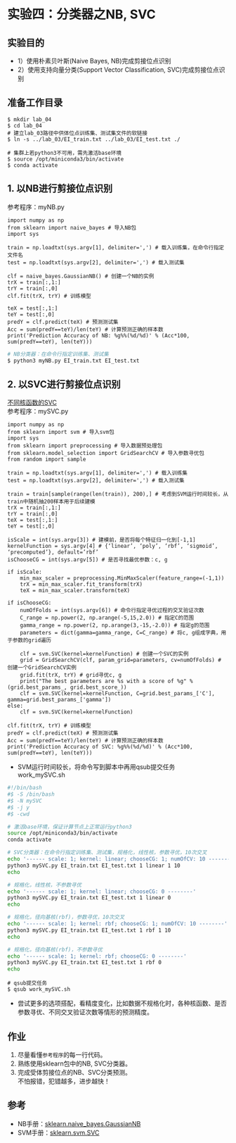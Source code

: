 # 实验四：分类器之NB, SVC

## 实验目的
* 1）使用朴素贝叶斯(Naive Bayes, NB)完成剪接位点识别
* 2）使用支持向量分类(Support Vector Classification, SVC)完成剪接位点识别

## 准备工作目录
```
$ mkdir lab_04
$ cd lab_04
# 建立lab_03路径中供体位点训练集、测试集文件的软链接
$ ln -s ../lab_03/EI_train.txt ../lab_03/EI_test.txt ./

# 集群上若python3不可用，需先激活base环境
$ source /opt/miniconda3/bin/activate
$ conda activate
```

## 1. 以NB进行剪接位点识别
参考程序：myNB.py
```python3
import numpy as np
from sklearn import naive_bayes # 导入NB包
import sys

train = np.loadtxt(sys.argv[1], delimiter=',') # 载入训练集，在命令行指定文件名
test = np.loadtxt(sys.argv[2], delimiter=',') # 载入测试集

clf = naive_bayes.GaussianNB() # 创建一个NB的实例
trX = train[:,1:]
trY = train[:,0]
clf.fit(trX, trY) # 训练模型

teX = test[:,1:]
teY = test[:,0]
predY = clf.predict(teX) # 预测测试集
Acc = sum(predY==teY)/len(teY) # 计算预测正确的样本数
print('Prediction Accuracy of NB: %g%%(%d/%d)' % (Acc*100, sum(predY==teY), len(teY)))
```

```bash
# NB分类器：在命令行指定训练集、测试集
$ python3 myNB.py EI_train.txt EI_test.txt
```

## 2. 以SVC进行剪接位点识别
[不同核函数的SVC](https://scikit-learn.org/stable/_images/sphx_glr_plot_iris_svc_0011.png) <br>
参考程序：mySVC.py
```python3
import numpy as np
from sklearn import svm # 导入svm包
import sys
from sklearn import preprocessing # 导入数据预处理包
from sklearn.model_selection import GridSearchCV # 导入参数寻优包
from random import sample

train = np.loadtxt(sys.argv[1], delimiter=',') # 载入训练集
test = np.loadtxt(sys.argv[2], delimiter=',') # 载入测试集

train = train[sample(range(len(train)), 200),] # 考虑到SVM运行时间较长，从train中随机抽200样本用于后续建模
trX = train[:,1:]
trY = train[:,0]
teX = test[:,1:]
teY = test[:,0]

isScale = int(sys.argv[3]) # 建模前，是否将每个特征归一化到[-1,1]
kernelFunction = sys.argv[4] # {‘linear’, ‘poly’, ‘rbf’, ‘sigmoid’, ‘precomputed’}, default=’rbf’
isChooseCG = int(sys.argv[5]) # 是否寻找最优参数：c, g

if isScale:
    min_max_scaler = preprocessing.MinMaxScaler(feature_range=(-1,1))
    trX = min_max_scaler.fit_transform(trX)
    teX = min_max_scaler.transform(teX)

if isChooseCG:
    numOfFolds = int(sys.argv[6]) # 命令行指定寻优过程的交叉验证次数
    C_range = np.power(2, np.arange(-5,15,2.0)) # 指定C的范围
    gamma_range = np.power(2, np.arange(3,-15,-2.0)) # 指定g的范围
    parameters = dict(gamma=gamma_range, C=C_range) # 将c, g组成字典，用于参数的grid遍历
    
    clf = svm.SVC(kernel=kernelFunction) # 创建一个SVC的实例
    grid = GridSearchCV(clf, param_grid=parameters, cv=numOfFolds) # 创建一个GridSearchCV实例
    grid.fit(trX, trY) # grid寻优c, g
    print("The best parameters are %s with a score of %g" % (grid.best_params_, grid.best_score_))
    clf = svm.SVC(kernel=kernelFunction, C=grid.best_params_['C'], gamma=grid.best_params_['gamma'])
else:
    clf = svm.SVC(kernel=kernelFunction)
    
clf.fit(trX, trY) # 训练模型
predY = clf.predict(teX) # 预测测试集
Acc = sum(predY==teY)/len(teY) # 计算预测正确的样本数
print('Prediction Accuracy of SVC: %g%%(%d/%d)' % (Acc*100, sum(predY==teY), len(teY)))
```

* SVM运行时间较长，将命令写到脚本中再用qsub提交任务 <br>
work_mySVC.sh
```bash
#!/bin/bash
#$ -S /bin/bash
#$ -N mySVC
#$ -j y
#$ -cwd

# 激活base环境，保证计算节点上正常运行python3
source /opt/miniconda3/bin/activate
conda activate

# SVC分类器：在命令行指定训练集、测试集，规格化，线性核，参数寻优，10次交叉
echo '------ scale: 1; kernel: linear; chooseCG: 1; numOfCV: 10 --------'
python3 mySVC.py EI_train.txt EI_test.txt 1 linear 1 10
echo

# 规格化，线性核，不参数寻优
echo '------ scale: 1; kernel: linear; chooseCG: 0 --------'
python3 mySVC.py EI_train.txt EI_test.txt 1 linear 0
echo

# 规格化，径向基核(rbf)，参数寻优，10次交叉
echo '------ scale: 1; kernel: rbf; chooseCG: 1; numOfCV: 10 --------'
python3 mySVC.py EI_train.txt EI_test.txt 1 rbf 1 10
echo

# 规格化，径向基核(rbf)，不参数寻优
echo '------ scale: 1; kernel: rbf; chooseCG: 0 --------'
python3 mySVC.py EI_train.txt EI_test.txt 1 rbf 0
echo
```
```
# qsub提交任务
$ qsub work_mySVC.sh
```

* 尝试更多的选项搭配，看精度变化，比如数据不规格化时，各种核函数、是否参数寻优、不同交叉验证次数等情形的预测精度。

## 作业
1. 尽量看懂`参考程序`的每一行代码。  
2. 熟练使用sklearn包中的NB, SVC分类器。  
3. 完成受体剪接位点的NB、SVC分类预测。  
不怕报错，犯错越多，进步越快！  

## 参考
* NB手册：[sklearn.naive_bayes.GaussianNB](https://scikit-learn.org/stable/modules/naive_bayes.html#gaussian-naive-bayes)
* SVM手册：[sklearn.svm.SVC](https://scikit-learn.org/stable/modules/svm.html#classification)
